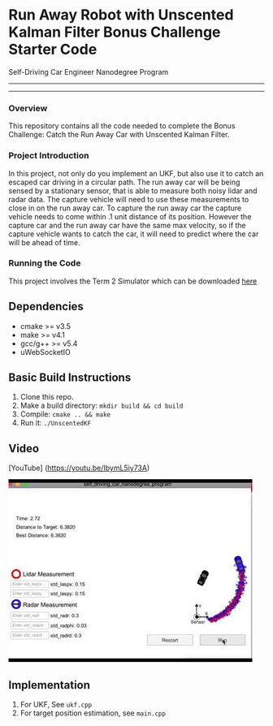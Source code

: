 # Run Away Robot with Unscented Kalman Filter Bonus Challenge Starter Code
Self-Driving Car Engineer Nanodegree Program

---

[//]: # (Image References)

[image1]: ./video.jpg "YouTube jpg"

---

### Overview

This repository contains all the code needed to complete the Bonus Challenge: Catch the Run Away Car with Unscented Kalman Filter.

### Project Introduction

In this project, not only do you implement an UKF, but also use it to catch an escaped car driving in a circular path. 
The run away car will be being sensed by a stationary sensor, that is able to measure both noisy lidar and radar data. The capture vehicle will need to use these measurements to close in on the run away car. To capture the run away car the capture vehicle needs to come within .1 unit distance of its position. However the capture car and the run away car have the same max velocity, so if the capture vehicle wants to catch the car, it will need to predict where the car will be ahead of time.

### Running the Code

This project involves the Term 2 Simulator which can be downloaded [here](https://github.com/udacity/self-driving-car-sim/releases)


## Dependencies

* cmake >= v3.5
* make >= v4.1
* gcc/g++ >= v5.4
* uWebSocketIO

## Basic Build Instructions

1. Clone this repo.
2. Make a build directory: `mkdir build && cd build`
3. Compile: `cmake .. && make`
4. Run it: `./UnscentedKF` 


## Video
[YouTube] (https://youtu.be/IbymL5iy73A)

![Screenshot][image1]

## Implementation
1. For UKF, See `ukf.cpp`
2. For target position estimation, see `main.cpp`

